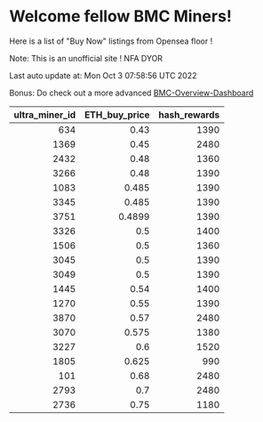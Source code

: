 # Welcome fellow BMC Miners!
Here is a list of "Buy Now" listings from Opensea floor !

Note: This is an unofficial site ! NFA DYOR

Last auto update at: Mon Oct  3 07:58:56 UTC 2022

Bonus: Do check out a more advanced [BMC-Overview-Dashboard](https://dune.com/defifunk/BMC-Overview-Dashboard)


|   ultra_miner_id |   ETH_buy_price |   hash_rewards |
|-----------------:|----------------:|---------------:|
|              634 |          0.43   |           1390 |
|             1369 |          0.45   |           2480 |
|             2432 |          0.48   |           1360 |
|             3266 |          0.48   |           1390 |
|             1083 |          0.485  |           1390 |
|             3345 |          0.485  |           1390 |
|             3751 |          0.4899 |           1390 |
|             3326 |          0.5    |           1400 |
|             1506 |          0.5    |           1360 |
|             3045 |          0.5    |           1390 |
|             3049 |          0.5    |           1390 |
|             1445 |          0.54   |           1400 |
|             1270 |          0.55   |           1390 |
|             3870 |          0.57   |           2480 |
|             3070 |          0.575  |           1380 |
|             3227 |          0.6    |           1520 |
|             1805 |          0.625  |            990 |
|              101 |          0.68   |           2480 |
|             2793 |          0.7    |           2480 |
|             2736 |          0.75   |           1180 |